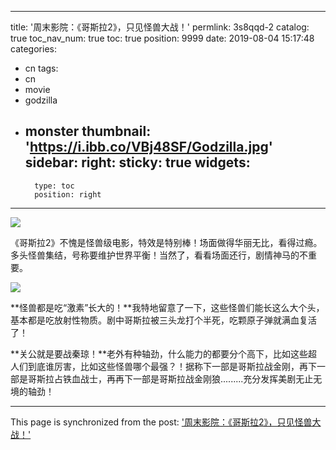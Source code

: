 
---
title: '周末影院：《哥斯拉2》，只见怪兽大战！'
permlink: 3s8qqd-2
catalog: true
toc_nav_num: true
toc: true
position: 9999
date: 2019-08-04 15:17:48
categories:
- cn
tags:
- cn
- movie
- godzilla
- monster
thumbnail: 'https://i.ibb.co/VBj48SF/Godzilla.jpg'
sidebar:
    right:
        sticky: true
widgets:
    -
        type: toc
        position: right
---


![](https://i.ibb.co/VBj48SF/Godzilla.jpg)



《哥斯拉2》不愧是怪兽级电影，特效是特别棒！场面做得华丽无比，看得过瘾。多头怪兽集结，号称要维护世界平衡！当然了，看看场面还行，剧情神马的不重要。

![](https://i.ibb.co/52J0WDS/Godzilla2.jpg)

**怪兽都是吃“激素”长大的！**我特地留意了一下，这些怪兽们能长这么大个头，基本都是吃放射性物质。剧中哥斯拉被三头龙打个半死，吃颗原子弹就满血复活了！

**关公就是要战秦琼！**老外有种轴劲，什么能力的都要分个高下，比如这些超人们到底谁厉害，比如这些怪兽哪个最强？！据称下一部是哥斯拉战金刚，再下一部是哥斯拉占铁血战士，再再下一部是哥斯拉战金刚狼.........充分发挥美剧无止无境的轴劲！

- - -

This page is synchronized from the post: ['周末影院：《哥斯拉2》，只见怪兽大战！'](https://steemit.com/@lemooljiang/3s8qqd-2)
